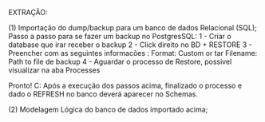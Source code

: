 EXTRAÇÃO:


(1) Importação do dump/backup para um banco de dados Relacional (SQL);
Passo a passo para se fazer um backup no PostgresSQL:
  1 - Criar o database que irar receber o backup
  2 - Click direito no BD + RESTORE
  3 - Preencher com as seguintes informacões : 
            Format: Custom or tar
            Filename: Path to file de backup
  4 - Aguardar o processo de Restore, possivel visualizar na aba Processes

Pronto! C:
Após a execução dos passos acima, finalizado o processo e dado o REFRESH no banco deverá aparecer no Schemas.

(2) Modelagem Lógica do banco de dados importado acima;
